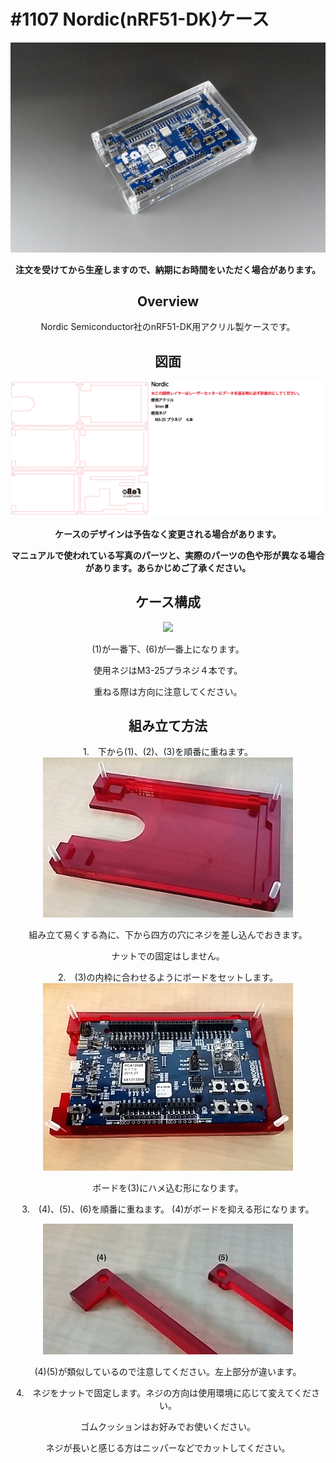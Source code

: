 # #1107 Nordic(nRF51-DK)ケース

<center>

![](./img/1107_case_nordic.jpg)
<!--COLORME-->

**注文を受けてから生産しますので、納期にお時間をいただく場合があります。**

## Overview
Nordic Semiconductor社のnRF51-DK用アクリル製ケースです。

## 図面

![](./img/1107_case_nordic_cad.png)


**ケースのデザインは予告なく変更される場合があります。**

**マニュアルで使われている写真のパーツと、実際のパーツの色や形が異なる場合があります。あらかじめご了承ください。**

## ケース構成

![](/img/1100_case/manual/nordic_00.jpg)

(1)が一番下、(6)が一番上になります。

使用ネジはM3-25プラネジ４本です。

重ねる際は方向に注意してください。

## 組み立て方法

1.　下から(1)、(2)、(3)を順番に重ねます。
![](./img/nordic_01.jpg)

組み立て易くする為に、下から四方の穴にネジを差し込んでおきます。

ナットでの固定はしません。

2.　(3)の内枠に合わせるようにボードをセットします。
![](./img/nordic_02.jpg)

ボードを(3)にハメ込む形になります。

3.　(4)、(5)、(6)を順番に重ねます。
(4)がボードを抑える形になります。

![](./img/nordic_03.jpg)

(4)(5)が類似しているので注意してください。左上部分が違います。

4.　ネジをナットで固定します。ネジの方向は使用環境に応じて変えてください。

ゴムクッションはお好みでお使いください。

ネジが長いと感じる方はニッパーなどでカットしてください。
